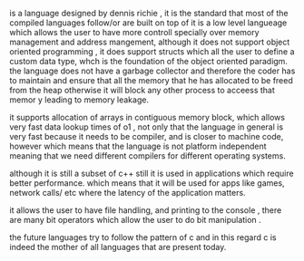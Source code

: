 is a language designed by dennis richie , it is the standard that most of the compiled languages follow/or are built on top of
it is a low level langueage which allows the user to have more controll specially over memory management and address mangement, 
although it does not support object oriented programming , it does support structs which all the user to define a custom data type, whch is the foundation of the object oriented paradigm.
the language does not have a garbage collector and therefore the coder has to maintain and ensure that all the memory that he has allocated to be freed from the heap otherwise it will block any other process to acceess that memor y leading to memory leakage.

it supports allocation of arrays in contiguous memory block, which allows very fast data lookup times of o1 , not only that the language in general is very fast because it needs to be compiler, and is closer to machine code, however which means that the language is not platform independent meaning that we need different compilers for different operating systems. 

although it is still a subset of c++ still it is used in applications which require better performance. which means that it will be used for apps like games, network calls/ etc where the latency of the application matters.

it allows the user to have file handling, and printing to the console , there are many bit operators which allow the user to do bit manipulation .

the future languages try to follow the pattern of c and in this regard c is indeed the mother of all languages that are present today.